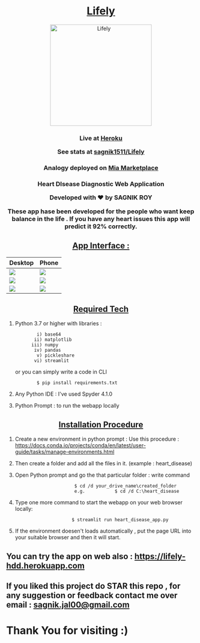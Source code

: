<u><h1 align = center>Lifely </h1></u>
<p align=center><img src="https://github.com/sagnik1511/Lifely/blob/main/logo.png" alt="Lifely" width="270px"></p>

<h3><p align=center>Live at  <a  href="https://lifely-hdd.herokuapp.com">Heroku</a></p>
<p align=center>See stats at  <a  href="https://githubmemory.com/repo/sagnik1511/Lifely">sagnik1511/Lifely</a></p></h3>

<h3><p align=center>Analogy deployed on <a  href="https://miamarketplace.com/apps/qjiKAmGMVWpaPT_99x3x7X_9MkUF_iM3ZTKfCUdzK7yd">Mia Marketplace</a></p></h3>
<h3><p align=center>Heart DIsease Diagnostic Web Application</p>
<p align=center>Developed with ❤️ by SAGNIK ROY</p>
<p align=center>These app hase been developed for the people who want keep balance in the life . If you have any heart issues this app will predict it 92% correctly.</p></h3>

<u><h2 align=center>App Interface :</h2></u>

|Desktop|Phone|
|-|-|
|![](https://github.com/sagnik1511/Lifely/blob/main/Interface/ds1.png)|![](https://github.com/sagnik1511/Lifely/blob/main/Interface/p1.jpg)|
|![](https://github.com/sagnik1511/Lifely/blob/main/Interface/ds2.png)|![](https://github.com/sagnik1511/Lifely/blob/main/Interface/p2.jpg)|
|![](https://github.com/sagnik1511/Lifely/blob/main/Interface/ds3.png)|![](https://github.com/sagnik1511/Lifely/blob/main/Interface/p3.jpg)|

<u><h2 align=center>Required Tech</h2></u>
1. Python 3.7 or higher with libraries :
             
               i) base64
              ii) matplotlib
             iii) numpy
              iv) pandas
               v) pickleshare
              vi) streamlit 
   or you can simply write a code in CLI
   
               $ pip install requirements.txt
             
 2. Any Python IDE :   I've used Spyder 4.1.0
 3. Python Prompt : to run the webapp locally
 
 
 
 

<u><h2 align=center>Installation Procedure</h2></u>
 
 1. Create a new environment in python prompt  : Use this procedure :  https://docs.conda.io/projects/conda/en/latest/user-guide/tasks/manage-environments.html
 2. Then create a folder and add all the files in it. (example : heart_disease)
 3. Open Python prompt and go the that particular folder  : write command
                              
                              $ cd /d your_drive_name\created_folder
                              e.g.           $ cd /d C:\heart_disease
 4. Type one more command to start the webapp on your web browser locally:
                             
                             $ streamlit run heart_disease_app.py
                             
 5. If the environment doesen't loads automatically , put the page URL into your suitable browser and then it will start.

## You can try the app on web also : https://lifely-hdd.herokuapp.com

## If you liked this project do **STAR** this repo , for any suggestion or feedback contact me over email : sagnik.jal00@gmail.com
 
# Thank You for visiting :)
 
